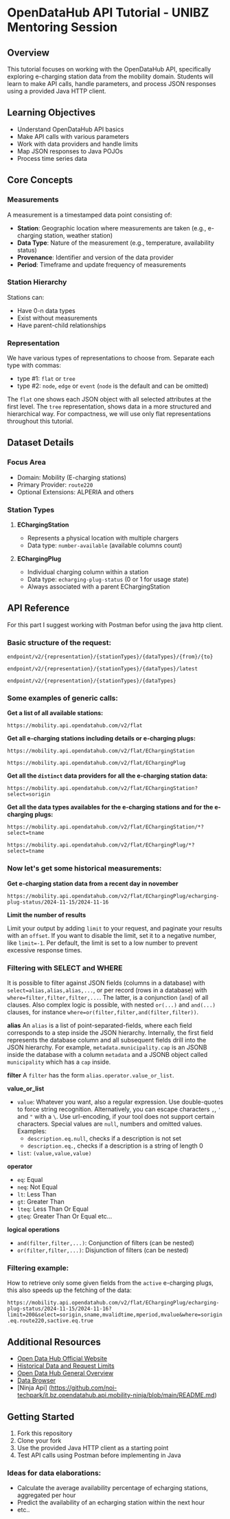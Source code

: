 # OpenDataHub API Tutorial - UNIBZ Mentoring Session

## Overview
This tutorial focuses on working with the OpenDataHub API, specifically exploring e-charging station data from the mobility domain. Students will learn to make API calls, handle parameters, and process JSON responses using a provided Java HTTP client.

## Learning Objectives
- Understand OpenDataHub API basics
- Make API calls with various parameters
- Work with data providers and handle limits
- Map JSON responses to Java POJOs
- Process time series data

## Core Concepts

### Measurements
A measurement is a timestamped data point consisting of:
- **Station**: Geographic location where measurements are taken (e.g., e-charging station, weather station)
- **Data Type**: Nature of the measurement (e.g., temperature, availability status)
- **Provenance**: Identifier and version of the data provider
- **Period**: Timeframe and update frequency of measurements

### Station Hierarchy
Stations can:
- Have 0-n data types
- Exist without measurements
- Have parent-child relationships

### Representation

We have various types of representations to choose from. Separate each type with
commas:
- type #1: `flat` or `tree`
- type #2: `node`, `edge` or `event` (`node` is the default and can be omitted)

The `flat` one shows each JSON object with all selected attributes at the first
level. The `tree` representation, shows data in a more structured and hierarchical way. 
For compactness, we will use only flat representations throughout this tutorial.

## Dataset Details

### Focus Area
- Domain: Mobility (E-charging stations)
- Primary Provider: `route220`
- Optional Extensions: ALPERIA and others

### Station Types
1. **EChargingStation**
   - Represents a physical location with multiple chargers
   - Data type: `number-available` (available columns count)

2. **EChargingPlug**
   - Individual charging column within a station
   - Data type: `echarging-plug-status` (0 or 1 for usage state)
   - Always associated with a parent EChargingStation

## API Reference

For this part I suggest working with Postman befor using the java http client.

### Basic structure of the request:

`endpoint/v2/{representation}/{stationTypes}/{dataTypes}/{from}/{to}`

`endpoint/v2/{representation}/{stationTypes}/{dataTypes}/latest`

`endpoint/v2/{representation}/{stationTypes}/{dataTypes}`

### Some examples of generic calls:

**Get a list of all available stations:**

`https://mobility.api.opendatahub.com/v2/flat`

**Get all e-charging stations including details or e-charging plugs:**

`https://mobility.api.opendatahub.com/v2/flat/EChargingStation`

`https://mobility.api.opendatahub.com/v2/flat/EChargingPlug`

**Get all the `distinct` data providers for all the e-charging station data:**

`https://mobility.api.opendatahub.com/v2/flat/EChargingStation?select=sorigin`

**Get all the data types availables for the e-charging stations and for the e-charging plugs:**

`https://mobility.api.opendatahub.com/v2/flat/EChargingStation/*?select=tname`

`https://mobility.api.opendatahub.com/v2/flat/EChargingPlug/*?select=tname`

### Now let's get some historical measurements:

**Get e-charging station data from a recent day in november**

`https://mobility.api.opendatahub.com/v2/flat/EChargingPlug/echarging-plug-status/2024-11-15/2024-11-16`

**Limit the number of results**

Limit your output by adding `limit` to your request, and paginate your
results with an `offset`. If you want to disable the limit, set it to a negative
number, like `limit=-1`. Per default, the limit is set to a low number to
prevent excessive response times.


### Filtering with SELECT and WHERE

It is possible to filter against JSON fields (columns in a database) with
`select=alias,alias,alias,...`, or per record (rows in a database) with
`where=filter,filter,filter,...`. The latter, is a conjunction (`and`) of all
clauses. Also complex logic is possible, with nested `or(...)` and `and(...)`
clauses, for instance `where=or(filter,filter,and(filter,filter))`.

**alias**
An `alias` is a list of point-separated-fields, where each field corresponds
to a step inside the JSON hierarchy. Internally, the first field represents the
database column and all subsequent fields drill into the JSON hierarchy.
For example, `metadata.municipality.cap` is an JSONB inside the database with a
column `metadata` and a JSONB object called `municipality` which has a `cap`
inside.

**filter**
A `filter` has the form `alias.operator.value_or_list`.

**value_or_list**

- `value`: Whatever you want, also a regular expression. Use double-quotes to
  force string recognition. Alternatively, you can escape characters `,`, `'`
  and `"` with a `\`. Use url-encoding, if your tool does not support certain
  characters. Special values are `null`, numbers and omitted values. Examples:
  - `description.eq.null`, checks if a description is not set
  - `description.eq.`, checks if a description is a string of length 0
- `list`: `(value,value,value)`

**operator**

- `eq`: Equal
- `neq`: Not Equal
- `lt`: Less Than
- `gt`: Greater Than
- `lteq`: Less Than Or Equal
- `gteq`: Greater Than Or Equal
etc...

**logical operations**

- `and(filter,filter,...)`: Conjunction of filters (can be nested)
- `or(filter,filter,...)`: Disjunction of filters (can be nested)

### Filtering example:

How to retrieve only some given fields from the `active` e-charging plugs, this also speeds up the fetching of the data:

`https://mobility.api.opendatahub.com/v2/flat/EChargingPlug/echarging-plug-status/2024-11-15/2024-11-16?limit=200&select=sorigin,sname,mvalidtime,mperiod,mvalue&where=sorigin.eq.route220,sactive.eq.true`

## Additional Resources
- [Open Data Hub Official Website](https://opendatahub.com/)
- [Historical Data and Request Limits](https://github.com/noi-techpark/odh-docs/wiki/Historical-Data-and-Request-Rate-Limits)
- [Open Data Hub General Overview](https://docs.opendatahub.com/en/latest/intro.html#project-overview)
- [Data Browser](https://databrowser.opendatahub.com/)
- [Ninja Api] (https://github.com/noi-techpark/it.bz.opendatahub.api.mobility-ninja/blob/main/README.md)

## Getting Started
1. Fork this repository
2. Clone your fork
3. Use the provided Java HTTP client as a starting point
4. Test API calls using Postman before implementing in Java

### Ideas for data elaborations:
- Calculate the average availability percentage of echarging stations, aggregated per hour
- Predict the availability of an echarging station within the next hour
- etc..



